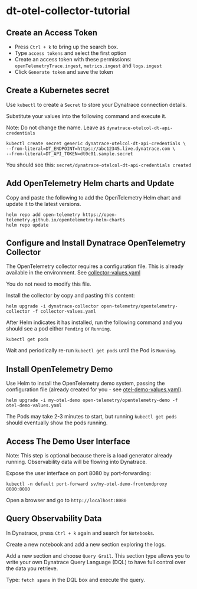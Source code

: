 # dt-otel-collector-tutorial

## Create an Access Token

- Press `Ctrl + k` to bring up the search box.
- Type `access tokens` and select the first option
- Create an access token with these permissions: `openTelemetryTrace.ingest`, `metrics.ingest` and `logs.ingest`
- Click `Generate token` and save the token

## Create a Kubernetes secret

Use `kubectl` to create a `Secret` to store your Dynatrace connection details.

Substitute your values into the following command and execute it.

Note: Do not change the name. Leave as `dynatrace-otelcol-dt-api-credentials`

```
kubectl create secret generic dynatrace-otelcol-dt-api-credentials \
--from-literal=DT_ENDPOINT=https://abc12345.live.dynatrace.com \
--from-literal=DT_API_TOKEN=dt0c01.sample.secret
```

You should see this: `secret/dynatrace-otelcol-dt-api-credentials created`

## Add OpenTelemetry Helm charts and Update

Copy and paste the following to add the OpenTelemetry Helm chart and update it to the latest versions.

```
helm repo add open-telemetry https://open-telemetry.github.io/opentelemetry-helm-charts
helm repo update
```

## Configure and Install Dynatrace OpenTelemetry Collector

The OpenTelemetry collector requires a configuration file. This is already available in the environment. See [collector-values.yaml](collector-values.yaml)

You do not need to modify this file.

Install the collector by copy and pasting this content:

```
helm upgrade -i dynatrace-collector open-telemetry/opentelemetry-collector -f collector-values.yaml
```

After Helm indicates it has installed, run the following command and you should see a pod either `Pending` or `Running`.

```
kubectl get pods
```

Wait and periodically re-run `kubectl get pods` until the Pod is `Running`.

## Install OpenTelemetry Demo

Use Helm to install the OpenTelemetry demo system, passing the configuration file (already created for you - see [otel-demo-values.yaml](otel-demo-values.yaml)).

```
helm upgrade -i my-otel-demo open-telemetry/opentelemetry-demo -f otel-demo-values.yaml
```

The Pods may take 2-3 minutes to start, but running `kubectl get pods` should eventually show the pods running.

## Access The Demo User Interface

Note: This step is optional because there is a load generator already running. Observability data will be flowing into Dynatrace.

Expose the user interface on port 8080 by port-forwarding:

```
kubectl -n default port-forward sv/my-otel-demo-frontendproxy 8080:8080
```

Open a browser and go to `http://localhost:8080`

## Query Observability Data

In Dynatrace, press `Ctrl + k` again and search for `Notebooks`.

Create a new notebook and add a new section exploring the logs.

Add a new section and choose `Query Grail`. This section type allows you to write your own Dynatrace Query Language (DQL) to have full control over the data you retrieve.

Type: `fetch spans` in the DQL box and execute the query.
